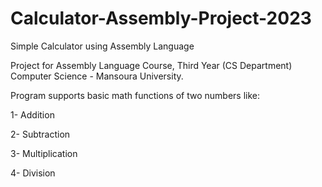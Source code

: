 # Calculator-Assembly-Project-2023
Simple Calculator using Assembly Language  


Project for Assembly Language Course, Third Year (CS Department) Computer Science - Mansoura University.

Program supports basic math functions of two numbers like:

1- Addition

2- Subtraction

3- Multiplication

4- Division 
